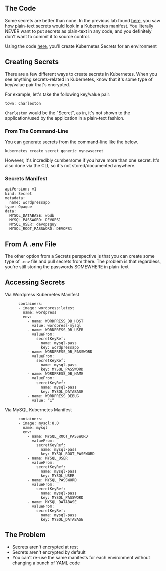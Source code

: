 ## The Code

Some secrets are better than none. In the previous lab found [here](https://github.com/cloudtruth/Config-The-Hard-Way/blob/main/app-without-cloudtruth/nosecrets/withoutct.md), you saw how plain-text secrets would look in a Kubernetes manifest. You literally NEVER want to put secrets as plain-text in any code, and you definitely don't want to commit it to source control.

Using the code [here](https://github.com/cloudtruth/Config-The-Hard-Way/tree/main/app-without-cloudtruth/kubernetes-secrets), you'll create Kubernetes Secrets for an environment

## Creating Secrets

There are a few different ways to create secrets in Kubernetes. When you see anything secrets-related in Kubernetes, know that it's some type of key/value pair that's encrypted.

For example, let's take the following key/value pair:

```
town: Charleston
```

`Charleston` would be the "Secret", as in, it's not shown to the application/used by the application in a plain-text fashion. 

### From The Command-Line

You can generate secrets from the command-line like the below.

```
kubernetes create secret generic mynewsecret
```

However, it's incredibly cumbersome if you have more than one secret. It's also done via the CLI, so it's not stored/documented anywhere.

### Secrets Manifest
```
apiVersion: v1
kind: Secret
metadata:  
  name: wordpressapp
type: Opaque
data:
  MYSQL_DATABASE: wpdb
  MYSQL_PASSWORD: DEVOPS1
  MYSQL_USER: devopsguy
  MYSQL_ROOT_PASSWORD: DEVOPS1
```

## From A .env File

The other option from a Secrets perspective is that you can create some type of `.env` file and pull secrets from there. The problem is that regardless, you're still storing the passwords SOMEWHERE in plain-text

## Accessing Secrets

Via Wordpress Kubernetes Manifest
```
      containers:
      - image: wordpress:latest
        name: wordpress
        env:
          - name: WORDPRESS_DB_HOST
            value: wordpress-mysql
          - name: WORDPRESS_DB_USER
            valueFrom:
              secretKeyRef:
                name: mysql-pass
                key: wordpressapp
          - name: WORDPRESS_DB_PASSWORD
            valueFrom:
              secretKeyRef:
                name: mysql-pass
                key: MYSQL_PASSWORD
          - name: WORDPRESS_DB_NAME
            valueFrom:
              secretKeyRef:
                name: mysql-pass
                key: MYSQL_DATABASE
          - name: WORDPRESS_DEBUG
            value: “1”
```

Via MySQL Kubernetes Manifest
```
      containers:
      - image: mysql:8.0
        name: mysql
        env:
          - name: MYSQL_ROOT_PASSWORD
            valueFrom:
              secretKeyRef:
                name: mysql-pass
                key: MYSQL_ROOT_PASSWORD
          - name: MYSQL_USER
            valueFrom:
              secretKeyRef:
                name: mysql-pass
                key: MYSQL_USER
          - name: MYSQL_PASSWORD
            valueFrom:
              secretKeyRef:
                name: mysql-pass
                key: MYSQL_PASSWORD
          - name: MYSQL_DATABASE
            valueFrom:
              secretKeyRef:
                name: mysql-pass
                key: MYSQL_DATABASE
```

## The Problem

- Secrets aren't encrypted at rest
- Secrets aren't encrypted by default
- You can't re-use the same manifests for each environment without changing a bunch of YAML code
